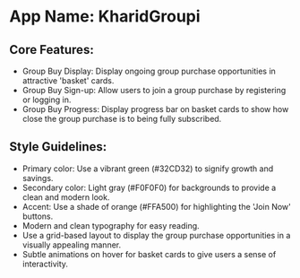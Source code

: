 # **App Name**: KharidGroupi

## Core Features:

- Group Buy Display: Display ongoing group purchase opportunities in attractive 'basket' cards.
- Group Buy Sign-up: Allow users to join a group purchase by registering or logging in.
- Group Buy Progress: Display progress bar on basket cards to show how close the group purchase is to being fully subscribed.

## Style Guidelines:

- Primary color: Use a vibrant green (#32CD32) to signify growth and savings.
- Secondary color: Light gray (#F0F0F0) for backgrounds to provide a clean and modern look.
- Accent: Use a shade of orange (#FFA500) for highlighting the 'Join Now' buttons.
- Modern and clean typography for easy reading.
- Use a grid-based layout to display the group purchase opportunities in a visually appealing manner.
- Subtle animations on hover for basket cards to give users a sense of interactivity.